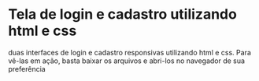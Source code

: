 # Tela de login e cadastro utilizando html e css 

duas interfaces de login e cadastro responsivas utilizando html e css. Para vê-las em ação, basta baixar os arquivos e abri-los no navegador de sua preferência

